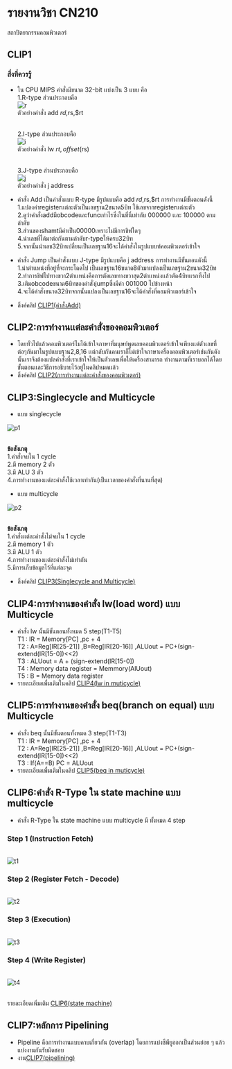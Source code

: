 # รายงานวิชา CN210 
สถาปัตยากรรมคอมพิวเตอร์
## CLIP1
### สิ่งที่ควรรู้
- ใน CPU MIPS คำสั่งมีขนาด 32-bit เเบ่งเป็น 3 แบบ คือ
  <br>1.R-type ส่วนประกอบคือ
  <br>![r](https://lh3.googleusercontent.com/O-jKbPnwE1kc319eqSgEFoVvowAM75rzraNyQaQ7EaIifmswtU0miSSe_YQANMKfA5ZifO8e88lj70E_4219Yh8ccGaURF-8zeZlnRlghcCge-9ggKCAaZ1cyCib8kGbBfDCk8eBKJMHDpQunScyiZrxDtICPeP-64NIsLFAlLjJ3cuHBcYlX4-1zqajmuxns6iQSEWgZwdMPEJuV6YhMVdNu9lEQ6bfQUxmX0d4HNkWTrULOGzKxQucL8dxY6qRxOCuJfRKD-OdpARO_V07fZ0u8bKZYW-jux_7DADeKCj7--EFGNthopxSXXtRlbYZktAldO5cyv--15fm0uGYnXdRUFtH2DawpmwExQO7jzNru3XY8NGbcw6Bobs1EnnlWNZfWZLycmqm515MNaCa3LPttWgb4I9pEwypt96rQCpbm38M6Y4diRrO_UMACCnvUtQQxsjDaUdHHEA0cfFFFrSA9yVqSDkPytNSLz0W1X4NLsizerZ_TEkESngz8pLS1gdk-IgwIynlVmjMXK-wqBKegGJ4qaI-ZmqRnpz9ENL7qHCqnRMHrpfE3i9B1AdxmksT5ULYvUNu7pLdnVW_DlTCd20twUwGdIoNg5oLD03_FFu9C--4v4-NpK6gVG9KJEPJTmVT0eOeO66Nr881XYwGRWt6RrIciX2X0U76ROwcPt1vRy6uMZvJFMD7PhPiwJM-dK6LmY4jB1lGy2gdmUxE3bcPwuLiwbu8uaVfihWe_IJl5jfw=w648-h45-no)
  <br>ตัวอย่างคำสั่ง add $rd,$rs,$rt
  
  <br>2.I-type ส่วนประกอบคือ
  <br>![i](https://lh3.googleusercontent.com/VT9A3AAMsq3w8DXFw9cvQto-FkjkCkByaMYusK3HLjk6KHRs9hPBXyT3GQqRJNJYg34mEkUz_FXS2BuuD5eJIIwzW354_jgF8tvR2fGdfE2L4RwxOZVUrPX5RvFA2OYy_xl55S1yPB-pBPicK2MxJ9sNb2acsEX8MmMr_3QKNoBcYrmkQ2e-5q5l0MfSEo1TptKUWbBKe3vigML-_aICTTBRhfMF-R1TMsKIW7VDzVaUiatF_9ttxuRvL6cp4JXKkrTk0GCKvu49XVhs_r0JSnuVozHFlSC4LyvPEswd2uUoJsPbPiA8-baxma5VqI1SFffioqFG1NBqghSdX5BfPgCyeo1QNcUAgcNRWBbgZiCTwblaYvAYmh6TcebqfSBArH0WPJM6jAKB2VwR8v7DA_E4AfpEenR43JDprCy-5kLj0artT_hjRZqUoZVUoMe9x8KqyNX6SoBUr4V7_THw8Wo2vbWQ0VZvhLJU5WHD00-ulSDz_Xa8O_PvF5_thEKZoyGf5f0FHRcCrdbj_t6CY9-AI_AfvOGA7IHgx0OvfF7MLlQp2yfBrk1NzanvTu9pz4s6MNIeyXj9w2g7y_5bYDvLqn4QG5hF36oeApoVhGpfynBLoZKm-EhBxTJBWMfL-GODKk_V2s83gkkyKWI59-jGPGnZqYoz2VJhYy7TVa-K_2VPwhoGnUXYVhlZ7Uyi8UE7oDMhGwRYMA4tUB7pdI_AitOEY9uk_YYOlHDkGwry7ctHsJBV=w506-h44-no)
  <br>ตัวอย่างคำสั่ง lw $rt,offset($rs)

  <br>3.J-type ส่วนประกอบคือ
  <br>![j](https://lh3.googleusercontent.com/kwa3QMC7w8bMvTl4nfnmgbl4pQDYHOdJp1zpslfg1tHNGW4QTk4VKPTRMKLX2c_qnI1oR9XUCOFxlrSK2bot9384Hbuy230Zn-oLU-LcLIB1lbYDOlitMqe1-s6MzO8yhwVymjfbK_0dLaKIGPy_GFHZ-gtf0hZFrhTvSh8VAlQcp0nUN7aLZEHPIQehszscbTh8W_XuQSm7dyq2Ep1Nny0DI6iVyP4m_DLKoe4VEjdbp82Fbmb9DWPrmAT1Ta12VnIP6dE7nljFWK8UX38N5a_wPlr7nm3qlXEKNbW74pgRBnOgssRTca4qIdAjKtnnsxQwWuWXElVVJisAdhis9bbWilPw5KQmxZwhUfGdtLZ5MV04zS58JSQfg5LLxcw8Byjcvf80ACI46ezGjhQ3fZrl0CeLhAW9V_qDxAUY0RNgIJluzChz-jnq5ftZwcDMeaCJm5UQhTPK7BtZdD8YAwTKGS-xcDVDdVz8C8SWinzyn-AZtSwCyzaxFHK8dyeeCCZxLDwn5c9PuMWMwcHfSjau_pzYzA3Hwax02XbnpD09hcz0hv6O3Wm5i66SBjVy_L9SYFAFHVPdf4Ff8OggnkR1oNZtId9tjlmg5ArhVsL5zWkx8W6YjEQyDOIeeeBzFI1gpRP4pWvf7AB1PoedhK43potmiTsKQV-11Zbmjz9ksCyK8_AMEskzLkg=w336-h42-no) 
  <br>ตัวอย่างคำสั่ง j address
  
- คำสั่ง Add เป็นคำสั่งแบบ R-type มีรูปแบบคือ add $rd,$rs,$rt การทำงานมีขั้นตอนดังนี้
  <br>1.แปลงค่าregisterเเต่ละตัวเป็นเลขฐาน2ขนาด5บิท ใช้เลขจากregisterเเต่ละตัว
  <br>2.ดูว่าคำสั่งaddมีobcodeเเละfuncเท่าไรซึ่งในที่นี่เท่ากับ 000000 เเละ 100000 ตามลำดับ
  <br>3.ส่วนของshamtมีค่าเป็น00000เพราะไม่มีการชิฟใดๆ
  <br>4.นำเลขที่ได้มาต่อกันตามลำดับr-typeให้ครบ32บิท
  <br>5.จากนั้นนำเลข32บิทเปลี่ยนเป็นเลขฐาน16จะได้คำสั่งในรูปแบบท่คอมพิวเตอร์เข้าใจ

- คำสั่ง Jump เป็นคำสั่งแบบ J-type มีรูปแบบคือ j address การทำงานมีขั้นตอนดังนี้
  <br>1.นำตำเเหน่งที่อยู่ที่จะกระโดดไป เป็นเลขฐาน16ขนาด8ตัวมาเเปลงเป็นเลขฐาน2ขนาด32บิท
  <br>2.ทำการชิฟไปทางขวา2ตำเเหน่งคือการตัดเลขทางขวาสุด2ตำเเหน่งเเล้วตัด4บิทเเรกทิ้งไป
  <br>3.เติมobcodeขนาด6บิทของคำสั่งjumpซึ่งมีค่า 001000 ไปข้างหน้า
  <br>4.จะได้คำสั่งขนาด32บิทจากนั้นแปลงเป็นเลขฐาน16จะได้คำสั่งที่คอมพิวเตอร์เข้าใจ
  
- ลิ้งค์คลิป [CLIP1(คำสั่งAdd)](ลิ้ง)


## CLIP2:การทำงานเเต่ละคำสั่งของคอมพิวเตอร์
- โดยทั่วไปแล้วคอมพิวเตอร์ไมได้เข้าใจภาษาที่มนุษย์พูดเลยคอมพิวเตอร์เข้าใจเพียงเเต่ตัวเลขที่ต่อๆกันมาในรูปเเบบฐาน2,8,16
  เเต่กลับกันคนเราก็ไม่เข้าใจภาษาเครื่องคอมพิวเตอร์เช่นกันดังนั้นเราจึงต้องแปลคำสั่งที่เราเข้าใจให้เป็นตัวเลขเพื่อให้เครื่องสามารถ
  ทำงานตามที่เราบอกได้โดยขั้นตอนเเละวิธีการอธิบายไว้อยู่ในคลิปหมดเเล้ว
- ลิ้งค์คลิป [CLIP2(การทำงานเเต่ละคำสั่งของคอมพิวเตอร์)](ลิ้ง)


## CLIP3:Singlecycle and Multicycle

- แบบ singlecycle 

![p1](https://lings2mi.files.wordpress.com/2012/12/figure4-11-mipsdatapathr-lod-beq.gif?w=702&zoom=2)

  <br> **ข้อสังเกตุ**
  <br>1.คำสั่งจบใน 1 cycle
  <br>2.มี memory 2 ตัว
  <br>3.มี ALU 3 ตัว
  <br>4.การทำงานของเเต่ละคำสั่งใช้เวลาเท่ากัน(เป็นเวลาของคำสั่งที่นานที่สุด)
  
- แบบ multicycle
 
![p2](https://camo.githubusercontent.com/3a759f503101d7359e3b9e88a79a64b022814d5a/68747470733a2f2f692e696d6775722e636f6d2f6d5758485770542e706e67)

  <br>**ข้อสังเกตุ**
  <br>1.คำสั่งเเต่ละคำสั่งไม่จบใน 1 cycle
  <br>2.มี memory 1 ตัว
  <br>3.มี ALU 1 ตัว
  <br>4.การทำงานของเเต่ละคำสั่งไม่เท่ากัน
  <br>5.มีการเก็บข้อมูลไว้ที่เเต่ละจุด
  
- ลิ้งค์คลิป [CLIP3(Singlecycle and Multicycle)](ลิ้ง)
  
## CLIP4:การทำงานของคำสั่ง lw(load word) แบบ Multicycle

- คำสั่ง lw นั้นมีขั้นตอนทั้งหมด 5 step(T1-T5)
  <br>T1 : IR = Memory[PC] ,pc + 4 
  <br>T2 : A=Reg[IR[25-21]] ,B=Reg[IR[20-16]] ,ALUout = PC+(sign-extend(IR[15-0])<<2)
  <br>T3 : ALUout = A + (sign-extend(IR[15-0])
  <br>T4 : Memory data register = Memmory(AlUout)
  <br>T5 : B = Memory data register
- รายละเอียดเพื่มเติมในคลิป [CLIP4(lw in muticycle)](ลิ้ง)
  
## CLIP5:การทำงานของคำสั่ง beq(branch on equal) แบบ Multicycle

- คำสั่ง beq นั้นมีขั้นตอนทั้งหมด 3 step(T1-T3)
  <br>T1 : IR = Memory[PC] ,pc + 4 
  <br>T2 : A=Reg[IR[25-21]] ,B=Reg[IR[20-16]] ,ALUout = PC+(sign-extend(IR[15-0])<<2)
  <br>T3 : If(A==B) PC = ALUout 
- รายละเอียดเพื่มเติมในคลิป [CLIP5(beq in muticycle)](ลิ้ง)

## CLIP6:คำสั่ง R-Type ใน state machine แบบ multicycle

- คำสั่ง R-Type ใน state machine แบบ multicycle มี ทั้งหมด 4 step

### Step 1 (Instruction Fetch)

  <br>![t1](https://lh3.googleusercontent.com/8tdB0rREkOOyEEcEGQn7PNAvX8erVN9G1uOiKIrkDGgRPWKfXEVuyJVjwn_8nAMaBq0iiqtoB3ax2kuHJdAM60qBK7KPt5843zDPH0MR9OR8j-27nqz2oE0SnyCeynHa8_czT_p2CgV3Dk5w6BkZlV8INuiNxqw98udcQkyZGgJRt8KlcH9L1TSrX7fJxRh7g4BSH9HOLXHlHsNj5M5S-uBI6o8qEwGmETF90uKf1u2sja4Qq80jXHWctQlGZT2E86SCe5uByWigp_KA7Ki9kOScyrdKczy1z4IXOA-ZGsEzD75Z97jX_FrgOKuGeGxTBqfEh2-3NZ19A1WJpPca5CDYgzQfkN7O_KQozogd7-lGtRIKSMSJzFAcwTucD8UtmsTmnCwKiDGePg3Y2JsOaI62dA9OBV8L4lQcpyI8ghW2x4y2UteZdn5XFec0YHt5ZAKZqkK6jHO_2ID-YfrcBKO-56vmVVLweavlPGLWUCMLXJpTuC6jYo48SuQ_I6deKcuX_PV-GeJc-FmjtLvMYH7ibbP_zhSlIQXgT45D7mM6xZoZIJuWxxJG9JKDvrOemYj1caC3Qbo4PoagqkQ15M3lntpDf2bMaBwTq5Ow9-YOpXmxhbWv7sGkguh_mNA_WkdHUeoQNcp7_PGeLUgJnz9F35qYPPIdzj8uzKsenBuR2IRRWP2eofT4VZDa7r1WSH6GPaoW6GyCqiTednnVzzXbKMb7qlcuMoFe7L2sLTgPaesMBI_z=w954-h675-no)
  
### Step 2 (Register Fetch - Decode)

  <br>![t2](https://lh3.googleusercontent.com/DwmWnajmWdzc3Fia_hxYjUIAd9AyQKCjIXoK1qw0C1SH_DrN1M5Aa00LE2N71wETTewAjegwakkAypGE89G8HtGdBGqXDHfytfVot7L29Y3iUdQr8wzd5qeObPnGjDi8Wyf64cu_7Jq3LbwHwSj-WCVE4CyV5QODQOx0t2G7VM_cRkrO7BbE1W477f-OHK8vRkNClpeB8FfGy6TZjWHJvkcU5wOuAsp4lr328gzbWzLDmWZ4Z3OHcNsKtJGJyrKvKu-7857o7s_VI7if5j8VGgfz-5xjh-SkYj7-rmQHodGRFX7TElb60egaAl6TVPNNEHKwH3DH4elLoNqqinCH5Ns0Dg8ZEmJ9pRNrht5W3wn2IesxWXVlZS3y6I-SyHkOCNj3EEymOR_K5GIb5LrhSawOy2frhXjU4iPudN8-nHeq39Dg9B0EScWRZDrNu7W0yeoQRBr6c1ftfK0EWgWFJ0OfBNj7JQMtEpGrddQjuRTjEPh_lx4iMmxLRylud5GClh-f2OLDsDknN4a5t-gtZudkxU1_V0xS2GMwU-MUOrdiMWRi-pYszEOSAUadh0oUULInlZ_utg_tJl9FUH3-ORR9tyJOjajgTc8LpAN4-E3NoPTKVnuti_M_67WXYN9P31KrEzjy1Z0-8la7R1BQ1aFp5f2gb_rr5pZ-tubQVTSyipW6lRSCqvM9VKYRNVVlo7rb_JH5pUiz6wkAn4yDxW7h_gcUVzYvHyntvht8G-ZjMQF-mHht=w771-h578-no)
  
### Step 3 (Execution)

  <br>![t3](https://lh3.googleusercontent.com/qMS0auswq1YYhOSlPAfJnbrgp1RyCRuhs_PTcfFnXGlEANmliM3k6il9xE7yuOJTzUNS_FcLqfLdaCmFsIHmFTb0b9cjojqUpn02P9X8yWIEmXgkixC6o0GjO38t9dZ-zH7YKKvlVcE7bp1cWQWX7BBAWfyTU4DNBh8-PerquiHvoTmSZqJuuMykeIv8-6gyzeJbOy9JOQTxpbOtB_SgHSkEczvXOJJlBU8GyL9w0d7GOEMtPkFRmaxAXGykQblOhnhknlOZeaJbQLhf_d1js82fLSjfL6JA1lRonOJAif1umHOTi_gVyODEliMxR3lqDJnwy3J2Ieb0ZfdXvbphLb_6cr30ycTMBmmXkHDYt-qBgzKfxE0Q1blVAnstT5wPYm1BO9ImTmiz0OGBhbBFYLeg08VXbb8KcJbz5w4Nuv9ePGxNV9-O46HLwO7HErLVH-EiIEH43d3tUoICEJwfI-eItzoIqpL4do-pY2PKIlm2L7gOczwp8YcrPc3p_ssl_WHS8DOFSQdK4VV7Ufvpi7RfNIV82hq8a1TorKOlBjH66315KJ6CGGqU6YFLUxT1vDix__5-C-EolPQkFJWlREYWrIcLtF5Jr_HFnS_YT98M8UopDpF26u3vrTqspeEzxSnWJ9kC_qRaCxeWRr8_pfJAKr3pK6edZxubYg7RI-4AUnPnTdK_FYBcETk=w942-h665-no)
  
### Step 4 (Write Register)

  <br>![t4](https://lh3.googleusercontent.com/MsGCNeBmATQpM0CdvzNShlgpUbsQILblSVyiALrhNKXJUqQysxFacK_JeDRQyaH-31MAQYFxq_3mPPEZ_5Ycd_XyZiyIBYZU_OnRealZ9R813ahvj3Uo6ep-3-_MzXf2k7jdPe1Lvj9fdJF7C-1vPPR2TPP6gIZe6d11H2r1quQUk3BkcobE9pMghqEtUI3J9tIc6GEIG2SiOCFt9gDi6T_XUJWalBbj4ypY0js58jF4xU40N-dMNEh5wuob9FtWPoLWlPLKxu5T_8SjDLdK3sXdTGnZ8fsFKqnVIponme1bMrxG4v7OsU31CuueMmW7ZJw_IDGoeb5PgSxfqjLVRlWDEJivUPnB28SFijFVB6oR8wUBmfUSMzeTzvPb04Sw86SiHhKn-7K4VBd8J6nlzCYQvDCqRaiUWtFbmt_EFlVT0Q2VVbmliFJaStOJC4Pr0T-usgpJ5pXK_t9Qb1oGFxbMEvzBOjs2Ybw4Pl93ZXCg8zteOctEiCjH3CzIj7t6ZdPt3Vclob8XLFxbdDsVTgsreZjvwMClpHt_CVQbocZheOx5E7kvQS6Zqnit6HEGr_YFsN88qXb9pjkxqgcJK5UF5TALeam03LZzzhxw8J9245nnDEWg11vVxrvHQr0WYCcDnvChEOLQrdizuSDwYeD-Jr6Pd_mP51gIONl13ePsdY_B1F5pd_c7ggnRL52pl6-VAevmpzfN55zmL-bD_cMSe55Ctff5WH_q23Lcw0HYJ99rreuq=w783-h578-no)
  
  <br>รายละเอียดเพิ่มเติม [CLIP6(state machine)](ลิ้ง)
  
## CLIP7:หลักการ Pipelining
- Pipeline คือการทำงานแบบคาบเกี่ยวกัน (overlap) โดยการแบ่งซีพียูออกเป็นส่วนย่อย ๆ แล้วแบ่งงานกันรับผิดชอบ
- งาน[CLIP7(pipelining)](ลิ้ง)
